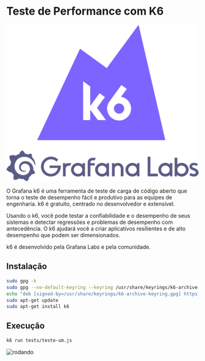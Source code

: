 # Teste de Performance com K6

![k6](https://raw.githubusercontent.com/grafana/k6/master/assets/k6-logo-with-grafana.svg)

O Grafana k6 é uma ferramenta de teste de carga de código aberto que torna o teste de desempenho fácil e produtivo para as equipes de engenharia. k6 é gratuito, centrado no desenvolvedor e extensível.

Usando o k6, você pode testar a confiabilidade e o desempenho de seus sistemas e detectar regressões e problemas de desempenho com antecedência. O k6 ajudará você a criar aplicativos resilientes e de alto desempenho que podem ser dimensionados.

k6 é desenvolvido pela Grafana Labs e pela comunidade.

## Instalação
```bash
sudo gpg -k
sudo gpg --no-default-keyring --keyring /usr/share/keyrings/k6-archive-keyring.gpg --keyserver hkp://keyserver.ubuntu.com:80 --recv-keys C5AD17C747E3415A3642D57D77C6C491D6AC1D69
echo "deb [signed-by=/usr/share/keyrings/k6-archive-keyring.gpg] https://dl.k6.io/deb stable main" | sudo tee /etc/apt/sources.list.d/k6.list
sudo apt-get update
sudo apt-get install k6
```

## Execução
```bash
k6 run tests/teste-um.js
```
![rodando](https://media.giphy.com/media/v1.Y2lkPTc5MGI3NjExNWwxdWU2bzI2NWdpcWlnbmw2cnBpZXA0bmRyb3IydTc2dmFkdDZ6dSZlcD12MV9pbnRlcm5hbF9naWZfYnlfaWQmY3Q9Zw/LFkCcxFr3RjCe5hdoP/giphy.gif)
